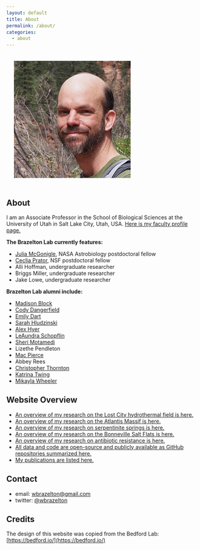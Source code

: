 ```yaml
---
layout: default
title: About
permalink: /about/
categories:
  - about
---
```


<img class="pull-right" src="/images/me2_cropped_small.png" style="padding: 20px">  

## About
I am an Associate Professor in the School of Biological Sciences at the University of Utah in Salt Lake City, Utah, USA. 
[Here is my faculty profile page.](https://faculty.utah.edu/u0885949-WILLIAM_BRAZELTON/hm/index.hml)

**The Brazelton Lab currently features:**
* [Julia McGonigle](https://www.bigelow.org/about/people/jmcgonigle.html), NASA Astrobiology postdoctoral fellow
* [Ceclia Prator](https://www.linkedin.com/in/cecilia-prator/), NSF postdoctoral fellow
* Alli Hoffman, undergraduate researcher
* Briggs Miller, undergraduate researcher
* Jake Lowe, undergraduate researcher

**Brazelton Lab alumni include:**
* [Madison Block](https://www.linkedin.com/in/madisonblock)
* [Cody Dangerfield](https://www.linkedin.com/in/cody-dangerfield-850860a1)
* [Emily Dart](https://nahlgren.wordpress.com/students/)
* [Sarah Hludzinski](https://www.linkedin.com/in/sarahhludzinski)
* [Alex Hyer](https://www.linkedin.com/in/alex-hyer)
* [LeAundra Schopflin](https://twitter.com/microbio_babe)
* [Sheri Motamedi](https://www.linkedin.com/in/shahrzad-motamedi/)
* Lizethe Pendleton
* [Mac Pierce](https://www.researchgate.net/profile/Mac-Pierce)
* Abbey Rees
* [Christopher Thornton](https://www.researchgate.net/profile/Christopher-Thornton-4)
* [Katrina Twing](https://twinglab.wixsite.com/website)
* [Mikayla Wheeler](https://www.linkedin.com/in/mikayla-wheeler/)

## Website Overview
* [An overview of my research on the Lost City hydrothermal field is here.](/lostcity)
* [An overview of my research on the Atlantis Massif is here.](/atlantismassif)
* [An overview of my research on serpentinite springs is here.](/serpsprings)
* [An overview of my research on the Bonneville Salt Flats is here.](/bsf)
* [An overview of my research on antibiotic resistance is here.](/ar)
* [All data and code are open-source and publicly available as GitHub repositories summarized here.](/projects)
* [My publications are listed here.](/papers)

## Contact
* email: wbrazelton@gmail.com
* twitter: [@wbrazelton](https://twitter.com/wbrazelton)

## Credits
The design of this website was copied from the Bedford Lab: [https://bedford.io/](https://bedford.io/)
